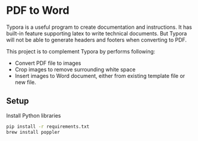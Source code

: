 # PDF to Word

Typora is a useful program to create documentation and instructions. It has built-in feature supporting latex to write technical documents. But Typora will not be able to generate headers and footers when converting to PDF. 

This project is to complement Typora by performs following:

* Convert PDF file to images
* Crop images to remove surrounding white space
* Insert images to Word document, either from existing template file or new file. 



## Setup

Install Python libraries

```bash
pip install -r requirements.txt
brew install poppler
```

